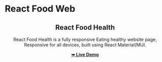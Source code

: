 # React Food Web

<div align="center">

  <h2 align="center">React Food Health</h2>

  React Food Health is a fully responsive Eating healthy website page, <br />Responsive for all devices, built using React Material(MUI.

  <a href="https://mp3mba.github.io/React-Food-App/"><strong>➥ Live Demo</strong></a>

</div>
 
